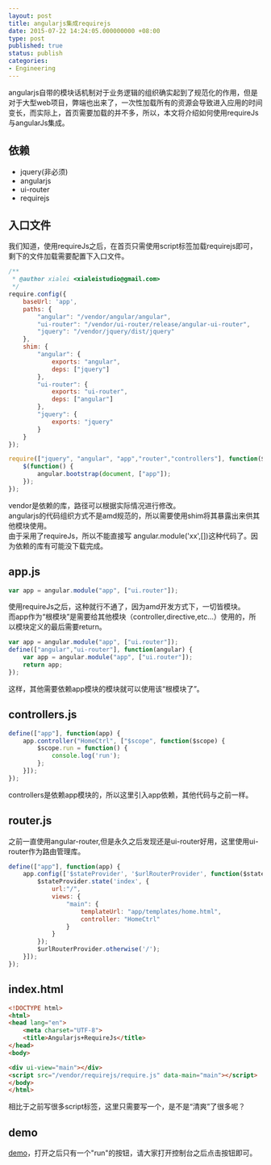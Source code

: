 ```yaml
---
layout: post
title: angularjs集成requirejs
date: 2015-07-22 14:24:05.000000000 +08:00
type: post
published: true
status: publish
categories:
- Engineering
---
```

angularjs自带的模块话机制对于业务逻辑的组织确实起到了规范化的作用，但是对于大型web项目，弊端也出来了，一次性加载所有的资源会导致进入应用的时间变长，而实际上，首页需要加载的并不多，所以，本文将介绍如何使用requireJs与angularJs集成。
## 依赖
+ jquery(非必须)
+ angularjs
+ ui-router
+ requirejs

## 入口文件
我们知道，使用requireJs之后，在首页只需使用script标签加载requirejs即可，剩下的文件加载需要配置下入口文件。

```javascript
/**
 * @author xialei <xialeistudio@gmail.com>
 */
require.config({
    baseUrl: 'app',
    paths: {
        "angular": "/vendor/angular/angular",
        "ui-router": "/vendor/ui-router/release/angular-ui-router",
        "jquery": "/vendor/jquery/dist/jquery"
    },
    shim: {
        "angular": {
            exports: "angular",
            deps: ["jquery"]
        },
        "ui-router": {
            exports: "ui-router",
            deps: ["angular"]
        },
        "jquery": {
            exports: "jquery"
        }
    }
});

require(["jquery", "angular", "app","router","controllers"], function($, angular) {
    $(function() {
        angular.bootstrap(document, ["app"]);
    });
});
```

vendor是依赖的库，路径可以根据实际情况进行修改。   
angularjs的代码组织方式不是amd规范的，所以需要使用shim将其暴露出来供其他模块使用。   
由于采用了requireJs，所以不能直接写 angular.module('xx',[])这种代码了。因为依赖的库有可能没下载完成。
## app.js

```javascript
var app = angular.module("app", ["ui.router"]);
```

使用requireJs之后，这种就行不通了，因为amd开发方式下，一切皆模块。   
而app作为“根模块”是需要给其他模块（controller,directive,etc...）使用的，所以模块定义的最后需要return。

```javascript
var app = angular.module("app", ["ui.router"]);
define(["angular","ui-router"], function(angular) {
    var app = angular.module("app", ["ui.router"]);
    return app;
});
```

这样，其他需要依赖app模块的模块就可以使用该“根模块了”。
## controllers.js

```javascript
define(["app"], function(app) {
    app.controller("HomeCtrl", ["$scope", function($scope) {
        $scope.run = function() {
            console.log('run');
        };
    }]);
});
```

controllers是依赖app模块的，所以这里引入app依赖，其他代码与之前一样。

## router.js
之前一直使用angular-router,但是永久之后发现还是ui-router好用，这里使用ui-router作为路由管理库。

```javascript
define(["app"], function(app) {
    app.config(['$stateProvider', '$urlRouterProvider', function($stateProvider, $urlRouterProvider) {
        $stateProvider.state('index', {
            url:"/",
            views: {
                "main": {
                    templateUrl: "app/templates/home.html",
                    controller: "HomeCtrl"
                }
            }
        });
        $urlRouterProvider.otherwise('/');
    }]);
});
```

## index.html

```html
<!DOCTYPE html>
<html>
<head lang="en">
    <meta charset="UTF-8">
    <title>Angularjs+RequireJs</title>
</head>
<body>

<div ui-view="main"></div>
<script src="/vendor/requirejs/require.js" data-main="main"></script>
</body>
</html>
```

相比于之前写很多script标签，这里只需要写一个，是不是“清爽”了很多呢？

## demo
[demo](http://ngdemo.sinaapp.com/ng-requirejs/#/)，打开之后只有一个"run"的按钮，请大家打开控制台之后点击按钮即可。